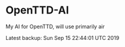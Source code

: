 # OpenTTD-AI
My AI for OpenTTD, will use primarily air

Latest backup: Sun Sep 15 22:44:01 UTC 2019

